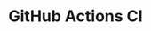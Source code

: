 # GitHub Actions CI
























































































































































































































































































































































































































































































































































































































































































































































































































































































































































































































































































































































































































































































































































































































































































































































































































































































































































































































































































































































































































































































































































































































































































































































































































































































































































































































































































































































































































































































































































































































































































































































































































































































































































































































































































































































































































































































































































































































